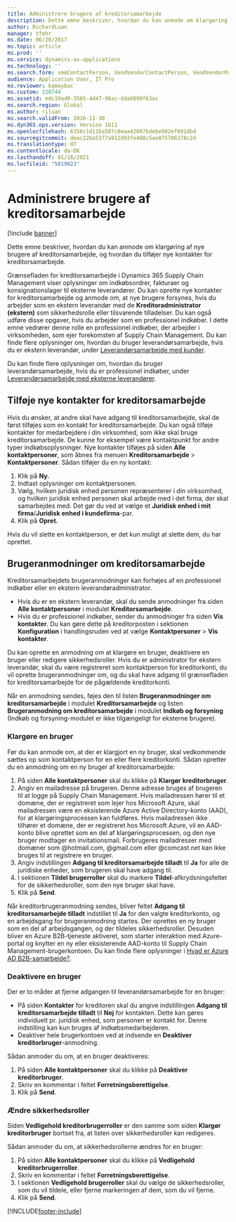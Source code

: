 ```yaml
---
title: Administrere brugere af kreditorsamarbejde
description: Dette emne beskriver, hvordan du kan anmode om klargøring af nye brugere af kreditorsamarbejde, og hvordan du tilføjer nye kontakter for kreditorsamarbejde.
author: RichardLuan
manager: tfehr
ms.date: 06/20/2017
ms.topic: article
ms.prod: ''
ms.service: dynamics-ax-applications
ms.technology: ''
ms.search.form: smmContactPerson, VendVendorContactPerson, VendVendorPortalUser
audience: Application User, IT Pro
ms.reviewer: kamaybac
ms.custom: 220744
ms.assetid: edc19ad0-3565-4d47-98ac-dda6098f63ac
ms.search.region: Global
ms.author: riluan
ms.search.validFrom: 2016-11-30
ms.dyn365.ops.version: Version 1611
ms.openlocfilehash: 6356c1d11ba507c0eaa42087bdebe982ef091dbd
ms.sourcegitcommit: deac22ba5377a912d93fe408c5ae875706378c2d
ms.translationtype: HT
ms.contentlocale: da-DK
ms.lasthandoff: 01/16/2021
ms.locfileid: "5019923"
---
```

# <a name="manage-vendor-collaboration-users"></a>Administrere brugere af kreditorsamarbejde

[!include [banner](../includes/banner.md)]

Dette emne beskriver, hvordan du kan anmode om klargøring af nye brugere af kreditorsamarbejde, og hvordan du tilføjer nye kontakter for kreditorsamarbejde. 

Grænsefladen for kreditorsamarbejde i Dynamics 365 Supply Chain Management viser oplysninger om indkøbsordrer, fakturaer og konsignationslager til eksterne leverandører. Du kan oprette nye kontakter for kreditorsamarbejde og anmode om, at nye brugere forsynes, hvis du arbejder som en ekstern leverandør med de **Kreditoradministrator (ekstern)** som sikkerhedsrolle eller tilsvarende tilladelser. Du kan også udføre disse opgaver, hvis du arbejder som en professionel indkøber. I dette emne vedrører denne rolle en professionel indkøber, der arbejder i virksomheden, som ejer forekomsten af Supply Chain Management. Du kan finde flere oplysninger om, hvordan du bruger leverandørsamarbejde, hvis du er ekstern leverandør, under [Leverandørsamarbejde med kunder](vendor-collaboration-work-customers-dynamics-365-operations.md).  

Du kan finde flere oplysninger om, hvordan du bruger leverandørsamarbejde, hvis du er professionel indkøber, under [Leverandørsamarbejde med eksterne leverandører](vendor-collaboration-work-external-vendors.md).

## <a name="add-new-vendor-collaboration-contacts"></a>Tilføje nye kontakter for kreditorsamarbejde
Hvis du ønsker, at andre skal have adgang til kreditorsamarbejde, skal de først tilføjes som en kontakt for kreditorsamarbejde. Du kan også tilføje kontakter for medarbejdere i din virksomhed, som ikke skal bruge kreditorsamarbejde. De kunne for eksempel være kontaktpunkt for andre typer indkøbsoplysninger. Nye kontakter tilføjes på siden **Alle kontaktpersoner**, som åbnes fra menuen **Kreditorsamarbejde** &gt; **Kontaktpersoner**. Sådan tilføjer du en ny kontakt:

1.  Klik på **Ny.**
2.  Indtast oplysninger om kontaktpersonen.
3.  Vælg, hvilken juridisk enhed personen repræsenterer i din virksomhed, og hvilken juridisk enhed personen skal arbejde med i det firma, der skal samarbejdes med. Det gør du ved at vælge et **Juridisk enhed i mit firma**/**Juridisk enhed i kundefirma**-par.
4.  Klik på **Opret.**

Hvis du vil slette en kontaktperson, er det kun muligt at slette dem, du har oprettet.

## <a name="vendor-collaboration-user-requests"></a>Brugeranmodninger om kreditorsamarbejde
Kreditorsamarbejdets brugeranmodninger kan forhøjes af en professionel indkøber eller en ekstern leverandøradministrator.

-   Hvis du er en ekstern leverandør, skal du sende anmodninger fra siden **Alle kontaktpersoner** i modulet **Kreditorsamarbejde**.
-   Hvis du er professionel indkøber, sender du anmodninger fra siden **Vis kontakter**. Du kan gøre dette på kreditorposten i sektionen **Konfiguration** i handlingsruden ved at vælge **Kontaktpersoner** &gt; **Vis kontakter**.

Du kan oprette en anmodning om at klargøre en bruger, deaktivere en bruger eller redigere sikkerhedsroller. Hvis du er administrator for ekstern leverandør, skal du være registreret som kontaktperson for kreditorkonti, du vil oprette brugeranmodninger om, og du skal have adgang til grænsefladen for kreditorsamarbejde for de pågældende kreditorkonti.  

Når en anmodning sendes, føjes den til listen **Brugeranmodninger om kreditorsamarbejde** i modulet **Kreditorsamarbejde** og listen **Brugeranmodning om kreditorsamarbejde** i modulet **Indkøb og forsyning** (Indkøb og forsyning-modulet er ikke tilgængeligt for eksterne brugere).

### <a name="provision-a-user"></a>Klargøre en bruger

Før du kan anmode om, at der er klargjort en ny bruger, skal vedkommende sættes op som kontaktperson for en eller flere kreditorkonti. Sådan opretter du en anmodning om en ny bruger af kreditorsamarbejde:

1. På siden **Alle kontaktpersoner** skal du klikke på **Klargør kreditorbruger**.
2. Angiv en mailadresse på brugeren. Denne adresse bruges af brugeren til at logge på Supply Chain Management. Hvis mailadressen hører til et domæne, der er registreret som lejer hos Microsoft Azure, skal mailadressen være en eksisterende Azure Active Directory-konto (AAD), for at klargøringsprocessen kan fuldføres. Hvis mailadressen ikke tilhører et domæne, der er registreret hos Microsoft Azure, vil en AAD-konto blive oprettet som en del af klargøringsprocessen, og den nye bruger modtager en invitationsmail. Forbrugeres mailadresser med domæner som @hotmail.com, @gmail.com eller @comcast.net kan ikke bruges til at registrere en bruger.
3. Angiv indstillingen **Adgang til kreditorsamarbejde tilladt** til **Ja** for alle de juridiske enheder, som brugeren skal have adgang til.
4. I sektionen **Tildel brugerroller** skal du markere **Tildel**-afkrydsningsfeltet for de sikkerhedsroller, som den nye bruger skal have.
5. Klik på **Send**.

Når kreditorbrugeranmodning sendes, bliver feltet **Adgang til kreditorsamarbejde tilladt** indstillet til **Ja** for den valgte kreditorkonto, og en arbejdsgang for brugeranmodning startes. Der oprettes en ny bruger som en del af arbejdsgangen, og der tildeles sikkerhedsroller. Desuden bliver en Azure B2B-tjeneste aktiveret, som starter interaktion med Azure-portal og knytter en ny eller eksisterende AAD-konto til Supply Chain Management-brugerkontoen. Du kan finde flere oplysninger i [Hvad er Azure AD B2B-samarbejde?](https://docs.microsoft.com/azure/active-directory/active-directory-b2b-what-is-azure-ad-b2b).

### <a name="inactivate-a-user"></a>Deaktivere en bruger

Der er to måder at fjerne adgangen til leverandørsamarbejde for en bruger:

-   På siden **Kontakter** for kreditoren skal du angive indstillingen **Adgang til kreditorsamarbejde tilladt** til **Nej** for kontakten. Dette kan gøres individuelt pr. juridisk enhed, som personen er kontakt for. Denne indstilling kan kun bruges af indkøbsmedarbejderen.
-   Deaktiver hele brugerkontoen ved at indsende en **Deaktiver kreditorbruger**-anmodning.

Sådan anmoder du om, at en bruger deaktiveres:

1.  På siden **Alle kontaktpersoner** skal du klikke på **Deaktiver** **kreditorbruger**.
2.  Skriv en kommentar i feltet **Forretningsberettigelse**.
3.  Klik på **Send**.

### <a name="modify-security-roles"></a>Ændre sikkerhedsroller

Siden **Vedligehold kreditorbrugerroller** er den samme som siden **Klargør kreditorbruger** bortset fra, at listen over sikkerhedsroller kan redigeres.  

Sådan anmoder du om, at sikkerhedsrollerne ændres for en bruger:

1.  På siden **Alle kontaktpersoner** skal du klikke på **Vedligehold** **kreditorbrugerroller**.
2.  Skriv en kommentar i feltet **Forretningsberettigelse**.
3.  I sektionen **Vedligehold brugerroller** skal du vælge de sikkerhedsroller, som du vil tildele, eller fjerne markeringen af dem, som du vil fjerne.
4.  Klik på **Send**.






[!INCLUDE[footer-include](../../includes/footer-banner.md)]